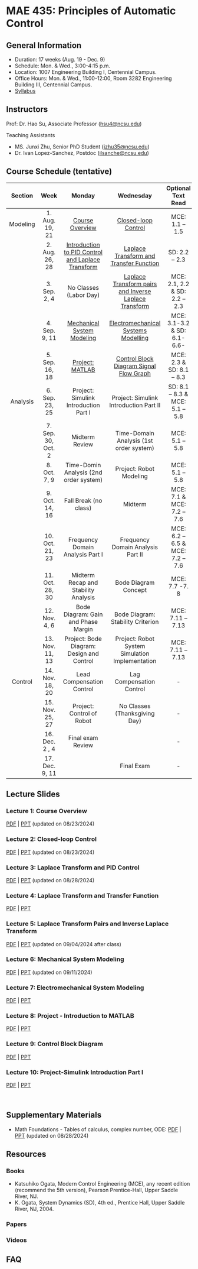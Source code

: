# MAE 435: Principles of Automatic Control

## General Information

* Duration: 17 weeks (Aug. 19 - Dec. 9)
* Schedule: Mon. & Wed., 3:00-4:15 p.m.
* Location: 1007 Engineering Building I, Centennial Campus.
* Office Hours: Mon. & Wed., 11:00-12:00, Room 3282 Engineering Building III, Centennial Campus.
* [Syllabus](https://www.dropbox.com/scl/fi/pltajoibr86bn71zab0ji/MAE-435-Syllabus-Fall-2024.pdf?rlkey=s23ix5brw4lgqqallbpyvhq7f&dl=0)

## Instructors

Prof: Dr. Hao Su, Associate Professor (hsu4@ncsu.edu)

Teaching Assistants
* MS. Junxi Zhu, Senior PhD Student (jzhu35@ncsu.edu)
* Dr. Ivan Lopez-Sanchez, Postdoc (ilsanche@ncsu.edu)

## Course Schedule (tentative)

|    Section      |            Week           |                           Monday                          |                       Wednesday                     |            Optional   Text Read          |
|:---------------:|:-------------------------:|:---------------------------------------------------------:|:---------------------------------------------------:|:----------------------------------------:|
|     Modeling    |       1. Aug. 19, 21      |                      [Course   Overview](#lecture-1-course-overview)                    |     [Closed-loop Control](#lecture-2-closed-loop-control)   |              MCE:   1.1 – 1.5            |
|                 |       2. Aug. 26, 28      |                      [Introduction to PID Control and Laplace Transform](#lecture-3-laplace-transform-and-pid-control)                    |           [Laplace Transform and Transfer Function](#lecture-4-laplace-transform-and-transfer-function)          |              SD:   2.2 – 2.3             |
|                 |        3. Sep. 2, 4       |                  No   Classes (Labor Day)                 |       [Laplace   Transform pairs and Inverse Laplace Transform](#lecture-5-laplace-transform-pairs-and-inverse-laplace-transform)      |      MCE:   2.1, 2.2 & SD: 2.2 – 2.3     |
|                 |        4. Sep. 9, 11      |                [Mechanical System Modeling](#lecture-6-mechanical-system-modeling)               |       [Electromechanical Systems Modelling](#lecture-7-electromechanical-system-modeling)      |       MCE:   3.1-3.2 & SD: 6.1-6.6-      |
|                 |       5. Sep. 16, 18      |         [Project:   MATLAB](#lecture-8-project---introduction-to-matlab)             |       [Control Block Diagram Signal Flow Graph](#lecture-9-Control-Block-Diagram)     |         MCE:   2.3 & SD: 8.1 – 8.3       |
|     Analysis    |       6. Sep. 23, 25      |          Project: Simulink Introduction Part I        |       Project: Simulink Introduction Part II     |      SD:   8.1 – 8.3 & MCE: 5.1 – 5.8    |
|                 |     7. Sep. 30, Oct. 2    |                      Midterm   Review                     |               Time-Domain Analysis (1st order system)             |              MCE:   5.1 – 5.8            |
|                 |        8. Oct. 7, 9       |             Time-Domin Analysis (2nd order system)           |          Project: Robot Modeling        |              MCE:   5.1 – 5.8            |
|                 |       9. Oct. 14, 16      |                  Fall Break (no class)                |                        Midterm                      |        MCE:   7.1 & MCE: 7.2 – 7.6       |
|                 |       10. Oct. 21, 23     |                   Frequency Domain Analysis Part I | Frequency Domain Analysis Part II        |     MCE:   6.2 – 6.5 & MCE: 7.2 – 7.6    |
|                 |       11. Oct. 28, 30     |            Midterm Recap and Stability Analysis          |          Bode Diagram Concept        |              MCE:   7.7 -7. 8            |
|          |        12. Nov. 4, 6      |             Bode   Diagram: Gain and Phase Margin            |              Bode Diagram: Stability Criterion            |             MCE:   7.11 – 7.13           |
|                 |       13. Nov. 11, 13     |      Project:   Bode Diagram: Design and Control    |              Project: Robot System Simulation Implementation             |             MCE:   7.11 – 7.13           |
|     Control            |       14. Nov. 18, 20     |               Lead Compensation Control             |                  Lag Compensation Control                |                     -                    |
|                 |       15. Nov. 25, 27     |                Project:   Control of Robot              |            No   Classes (Thanksgiving Day)          |                     -                    |
|                 |         16. Dec. 2 , 4      |     Final exam Review    |                                                     |                     -                    |
|                 |         17. Dec. 9, 11       |                                               |                   Final Exam                                  |                     -                    |

## Lecture Slides

### Lecture 1: Course Overview
[PDF](https://www.dropbox.com/scl/fi/wovkvwgidfzk44qimz0ao/Lecture-1-Course-Overview.pdf?rlkey=vz7a1g5ahtoqflyi4bp28bjgz&dl=0) | [PPT](https://www.dropbox.com/scl/fi/2lm4z8cqi8326sa9viuzh/Lecture-1-Course-Overview.pptx?rlkey=eso64qwr3v7xxh7irkywj2c5d&dl=0) (updated on 08/23/2024)

### Lecture 2: Closed-loop Control 

[PDF](https://www.dropbox.com/scl/fi/e6lf6tbjkw8wil00zp9uf/Lecture-2-Closed-loop-Control.pdf?rlkey=co5usxwb3n2kq612tipmajz7g&dl=0) | [PPT](https://www.dropbox.com/scl/fi/gv4boo1670bkrxeh0dsv8/Lecture-2-Closed-loop-Control.pptx?rlkey=wxzq9wntitswsqv5xzkfhq7x1&dl=0) (updated on 08/23/2024)

### Lecture 3: Laplace Transform and PID Control

[PDF](https://www.dropbox.com/scl/fi/kd1klqdel4jevlescwnqf/Lecture-3-Laplace-Transform-and-PID-Control.pdf?rlkey=34j2hf05t0g8qo7j740bibi16&dl=0) | [PPT](https://www.dropbox.com/scl/fi/9i5pwqnbtv4ctz98rx77n/Lecture-3-Laplace-Transform-and-PID-Control.pptx?rlkey=016r0hxkk0cms2kx4bqhnlnea&dl=0) (updated on 08/28/2024)

### Lecture 4: Laplace Transform and Transfer Function

[PDF](https://www.dropbox.com/scl/fi/ekh54uvee6rso10u64ail/Lecture-4-Laplace-Transform-and-Transfer-Function.pdf?rlkey=7scg1rb4uwiod13p8f21twix7&dl=0) | [PPT](https://www.dropbox.com/scl/fi/1qs98b3uxg4theqi65mg5/Lecture-4-Laplace-Transform-and-Transfer-Function.pptx?rlkey=2iwmu3dfihbqcigrgiahn2s7c&dl=0)

### Lecture 5: Laplace Transform Pairs and Inverse Laplace Transform

[PDF](https://www.dropbox.com/scl/fi/25goediymcnec3xz9kwsh/Lecture-5-Laplace-Transform-Pairs-and-Inverse-Laplace-Transform.pdf?rlkey=1iwt2uxx8sb3mwesi0dg1dgrb&dl=0) | [PPT](https://www.dropbox.com/scl/fi/z9givuxo4zv75ym0iuxue/Lecture-5-Laplace-Transform-Pairs-and-Inverse-Laplace-Transform.pptx?rlkey=3h14at91wj4k90khfv9rzxeqb&dl=0) (updated on 09/04/2024 after class)

### Lecture 6: Mechanical System Modeling

[PDF](https://www.dropbox.com/scl/fi/tf1oqfojvexrag0aewnum/Lecture-6-Mechanical-System-Modeling.pdf?rlkey=fkog44evjd9gxglajvgu45nmo&dl=0) | [PPT](https://www.dropbox.com/scl/fi/8p6gdt41v70vd8i4q8fdu/Lecture-6-Mechanical-System-Modeling.pptx?rlkey=nrq0a6hsj75yx67a7ffbm3fu3&dl=0) (updated on 09/11/2024)

### Lecture 7: Electromechanical System Modeling

[PDF](https://www.dropbox.com/scl/fi/4xby05l1lj1jvc0yf63g0/Lecture-7-Electromechanical-System-Modeling.pdf?rlkey=jtnjnvif3j25y6nqpzg8h3wno&dl=0) | [PPT](https://www.dropbox.com/scl/fi/k4tkeb182nwu7mbzfanhn/Lecture-7-Electromechanical-System-Modeling.pptx?rlkey=xa3dwv38f5kho267kwj0tg5in&dl=0)

### Lecture 8: Project - Introduction to MATLAB

[PDF](https://www.dropbox.com/scl/fi/42fs0ogumnzbnhqne23zn/Lecture-8-Project-Introduction-to-Matlab.pdf?rlkey=gah24zh8zskwrwbt1mq7y0e0q&dl=0) | [PPT](https://www.dropbox.com/scl/fi/d9wxgbdinw3gm8r3z8lh3/Lecture-8-Project-Introduction-to-Matlab.pptx?rlkey=sqb6a2mli8ezeioctezue6j8k&dl=0)

### Lecture 9: Control Block Diagram

[PDF](https://www.dropbox.com/scl/fi/pgztwc3xocjfo3kt47a77/Lecture-9-Control-Block-Diagram.pdf?rlkey=2g71cvxhhe5u6uyx6jv43119l&dl=0) | [PPT](https://www.dropbox.com/scl/fi/r6hi5xcnmbr5gy23c9mx3/Lecture-9-Control-Block-Diagram.pptx?rlkey=uaegejj5kkn8a6s0ogs58850f&dl=0)

### Lecture 10: Project-Simulink Introduction Part I

[PDF]( ) | [PPT](https://www.dropbox.com/scl/fi/y8j8gzuwirttojt33qqeh/Lecture-10-Project-Simulink-Introduction-Part-I-Sainan-is-working-on-it.pptx?rlkey=v2vv4moxoqvqrtiptw17e8nmd&dl=0)

<br>

## Supplementary Materials

* Math Foundations - Tables of calculus, complex number, ODE: [PDF](https://www.dropbox.com/scl/fi/gkygsq1mhyw52tymibwe4/Math-Foundations-Tables-of-calculus-complex-number-ODE.pdf?rlkey=ygjmxdt3lcvxdgnutqk10fptn&dl=0) | [PPT](https://www.dropbox.com/scl/fi/76ehrk8rfkocxdcbsyqn2/Math-Foundations-Tables-of-calculus-complex-number-ODE.pptx?rlkey=t5gqnn4iob37zdakzkjyykee3&dl=0) (updated on 08/28/2024)

## Resources

### Books
* Katsuhiko Ogata, Modern Control Engineering (MCE), any recent edition (recommend the 5th version), Pearson Prentice-Hall, Upper Saddle River, NJ.
* K. Ogata, System Dynamics (SD), 4th ed., Prentice Hall, Upper Saddle River, NJ, 2004.
### Papers

### Videos

## FAQ
